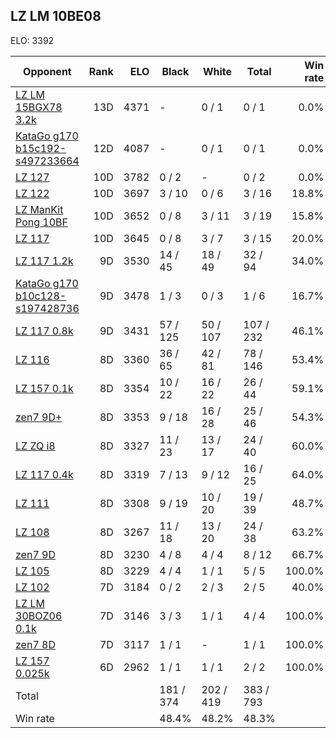 ## LZ LM 10BE08 ##

ELO: 3392

Opponent | Rank | ELO | Black | White | Total | Win rate
---------|-----:|----:|-------|-------|-------|-------:
[LZ LM 15BGX78 3.2k](LZ%20LM%2015BGX78%203.2k.md) | 13D | 4371 | - | 0 / 1 | 0 / 1 | 0.0%
[KataGo g170 b15c192-s497233664](KataGo%20g170%20b15c192-s497233664.md) | 12D | 4087 | - | 0 / 1 | 0 / 1 | 0.0%
[LZ 127](LZ%20127.md) | 10D | 3782 | 0 / 2 | - | 0 / 2 | 0.0%
[LZ 122](LZ%20122.md) | 10D | 3697 | 3 / 10 | 0 / 6 | 3 / 16 | 18.8%
[LZ ManKit Pong 10BF](LZ%20ManKit%20Pong%2010BF.md) | 10D | 3652 | 0 / 8 | 3 / 11 | 3 / 19 | 15.8%
[LZ 117](LZ%20117.md) | 10D | 3645 | 0 / 8 | 3 / 7 | 3 / 15 | 20.0%
[LZ 117 1.2k](LZ%20117%201.2k.md) | 9D | 3530 | 14 / 45 | 18 / 49 | 32 / 94 | 34.0%
[KataGo g170 b10c128-s197428736](KataGo%20g170%20b10c128-s197428736.md) | 9D | 3478 | 1 / 3 | 0 / 3 | 1 / 6 | 16.7%
[LZ 117 0.8k](LZ%20117%200.8k.md) | 9D | 3431 | 57 / 125 | 50 / 107 | 107 / 232 | 46.1%
[LZ 116](LZ%20116.md) | 8D | 3360 | 36 / 65 | 42 / 81 | 78 / 146 | 53.4%
[LZ 157 0.1k](LZ%20157%200.1k.md) | 8D | 3354 | 10 / 22 | 16 / 22 | 26 / 44 | 59.1%
[zen7 9D+](zen7%209D+.md) | 8D | 3353 | 9 / 18 | 16 / 28 | 25 / 46 | 54.3%
[LZ ZQ i8](LZ%20ZQ%20i8.md) | 8D | 3327 | 11 / 23 | 13 / 17 | 24 / 40 | 60.0%
[LZ 117 0.4k](LZ%20117%200.4k.md) | 8D | 3319 | 7 / 13 | 9 / 12 | 16 / 25 | 64.0%
[LZ 111](LZ%20111.md) | 8D | 3308 | 9 / 19 | 10 / 20 | 19 / 39 | 48.7%
[LZ 108](LZ%20108.md) | 8D | 3267 | 11 / 18 | 13 / 20 | 24 / 38 | 63.2%
[zen7 9D](zen7%209D.md) | 8D | 3230 | 4 / 8 | 4 / 4 | 8 / 12 | 66.7%
[LZ 105](LZ%20105.md) | 8D | 3229 | 4 / 4 | 1 / 1 | 5 / 5 | 100.0%
[LZ 102](LZ%20102.md) | 7D | 3184 | 0 / 2 | 2 / 3 | 2 / 5 | 40.0%
[LZ LM 30BOZ06 0.1k](LZ%20LM%2030BOZ06%200.1k.md) | 7D | 3146 | 3 / 3 | 1 / 1 | 4 / 4 | 100.0%
[zen7 8D](zen7%208D.md) | 7D | 3117 | 1 / 1 | - | 1 / 1 | 100.0%
[LZ 157 0.025k](LZ%20157%200.025k.md) | 6D | 2962 | 1 / 1 | 1 / 1 | 2 / 2 | 100.0%
Total | | | 181 / 374 | 202 / 419 | 383 / 793 | 
Win rate| | | 48.4% | 48.2% | 48.3% | 
